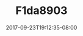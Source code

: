 ---
title: F1da8903
date: 2017-09-23T19:12:35-08:00
draft: false
location: Mt. Rainier, WA
img_url: https://d17enza3bfujl8.cloudfront.net/f1da8903.jpg
original_fn: ""
tags:
- Mt. Rainier, WA
- on the road

---